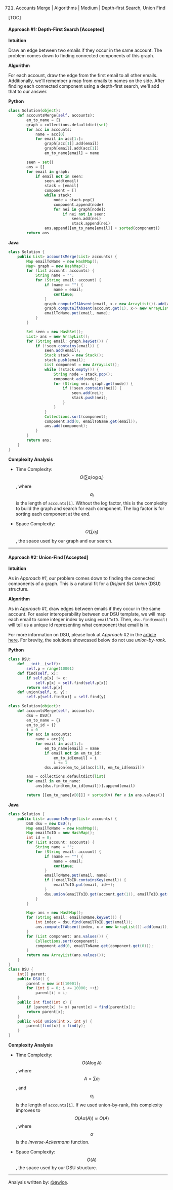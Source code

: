 721. Accounts Merge | Algorithms | Medium | Depth-first Search, Union Find

[TOC]


#### Approach #1: Depth-First Search [Accepted]

**Intuition**

Draw an edge between two emails if they occur in the same account.  The problem comes down to finding connected components of this graph.

**Algorithm**

For each account, draw the edge from the first email to all other emails.  Additionally, we'll remember a map from emails to names on the side.  After finding each connected component using a depth-first search, we'll add that to our answer.

**Python**
```python
class Solution(object):
    def accountsMerge(self, accounts):
        em_to_name = {}
        graph = collections.defaultdict(set)
        for acc in accounts:
            name = acc[0]
            for email in acc[1:]:
                graph[acc[1]].add(email)
                graph[email].add(acc[1])
                em_to_name[email] = name

        seen = set()
        ans = []
        for email in graph:
            if email not in seen:
                seen.add(email)
                stack = [email]
                component = []
                while stack:
                    node = stack.pop()
                    component.append(node)
                    for nei in graph[node]:
                        if nei not in seen:
                            seen.add(nei)
                            stack.append(nei)
                ans.append([em_to_name[email]] + sorted(component))
        return ans
```

**Java**
```java
class Solution {
    public List> accountsMerge(List> accounts) {
        Map emailToName = new HashMap();
        Map> graph = new HashMap();
        for (List account: accounts) {
            String name = "";
            for (String email: account) {
                if (name == "") {
                    name = email;
                    continue;
                }
                graph.computeIfAbsent(email, x-> new ArrayList()).add(account.get(1));
                graph.computeIfAbsent(account.get(1), x-> new ArrayList()).add(email);
                emailToName.put(email, name);
            }
        }

        Set seen = new HashSet();
        List> ans = new ArrayList();
        for (String email: graph.keySet()) {
            if (!seen.contains(email)) {
                seen.add(email);
                Stack stack = new Stack();
                stack.push(email);
                List component = new ArrayList();
                while (!stack.empty()) {
                    String node = stack.pop();
                    component.add(node);
                    for (String nei: graph.get(node)) {
                        if (!seen.contains(nei)) {
                            seen.add(nei);
                            stack.push(nei);
                        }
                    }
                }
                Collections.sort(component);
                component.add(0, emailToName.get(email));
                ans.add(component);
            }
        }
        return ans;
    }
}
```

**Complexity Analysis**

* Time Complexity: $$O(\sum a_i \log a_i)$$, where $$a_i$$ is the length of `accounts[i]`.  Without the log factor, this is the complexity to build the graph and search for each component.  The log factor is for sorting each component at the end.

* Space Complexity: $$O(\sum a_i)$$, the space used by our graph and our search.

---
#### Approach #2: Union-Find [Accepted]

**Intuition**

As in *Approach #1*, our problem comes down to finding the connected components of a graph.  This is a natural fit for a *Disjoint Set Union* (DSU) structure.

**Algorithm**

As in *Approach #1*, draw edges between emails if they occur in the same account.  For easier interoperability between our DSU template, we will map each email to some integer index by using `emailToID`.  Then, `dsu.find(email)` will tell us a unique id representing what component that email is in.

For more information on DSU, please look at *Approach #2* in the [article here](https://leetcode.com/articles/redundant-connection/).  For brevity, the solutions showcased below do not use *union-by-rank*.

**Python**
```python
class DSU:
    def __init__(self):
        self.p = range(10001)
    def find(self, x):
        if self.p[x] != x:
            self.p[x] = self.find(self.p[x])
        return self.p[x]
    def union(self, x, y):
        self.p[self.find(x)] = self.find(y)

class Solution(object):
    def accountsMerge(self, accounts):
        dsu = DSU()
        em_to_name = {}
        em_to_id = {}
        i = 0
        for acc in accounts:
            name = acc[0]
            for email in acc[1:]:
                em_to_name[email] = name
                if email not in em_to_id:
                    em_to_id[email] = i
                    i += 1
                dsu.union(em_to_id[acc[1]], em_to_id[email])

        ans = collections.defaultdict(list)
        for email in em_to_name:
            ans[dsu.find(em_to_id[email])].append(email)

        return [[em_to_name[v[0]]] + sorted(v) for v in ans.values()]
```

**Java**
```java
class Solution {
    public List> accountsMerge(List> accounts) {
        DSU dsu = new DSU();
        Map emailToName = new HashMap();
        Map emailToID = new HashMap();
        int id = 0;
        for (List account: accounts) {
            String name = "";
            for (String email: account) {
                if (name == "") {
                    name = email;
                    continue;
                }
                emailToName.put(email, name);
                if (!emailToID.containsKey(email)) {
                    emailToID.put(email, id++);
                }
                dsu.union(emailToID.get(account.get(1)), emailToID.get(email));
            }
        }

        Map> ans = new HashMap();
        for (String email: emailToName.keySet()) {
            int index = dsu.find(emailToID.get(email));
            ans.computeIfAbsent(index, x-> new ArrayList()).add(email);
        }
        for (List component: ans.values()) {
            Collections.sort(component);
            component.add(0, emailToName.get(component.get(0)));
        }
        return new ArrayList(ans.values());
    }
}
class DSU {
    int[] parent;
    public DSU() {
        parent = new int[10001];
        for (int i = 0; i <= 10000; ++i)
            parent[i] = i;
    }
    public int find(int x) {
        if (parent[x] != x) parent[x] = find(parent[x]);
        return parent[x];
    }
    public void union(int x, int y) {
        parent[find(x)] = find(y);
    }
}
```

**Complexity Analysis**

* Time Complexity: $$O(A \log A)$$, where $$A = \sum a_i$$, and $$a_i$$ is the length of `accounts[i]`.  If we used union-by-rank, this complexity improves to $$O(A \alpha(A)) \approx O(A)$$, where $$\alpha$$ is the *Inverse-Ackermann* function.

* Space Complexity: $$O(A)$$, the space used by our DSU structure.

---

Analysis written by: [@awice](https://leetcode.com/awice).
